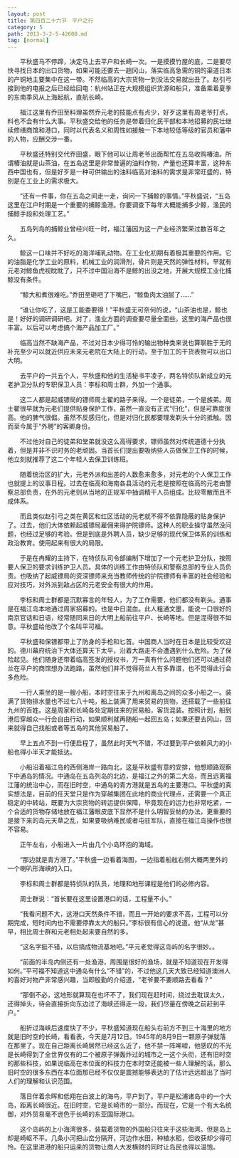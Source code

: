 ```yaml
---
layout: post
title: 第四百二十六节　平户之行
category: 5
path: 2013-3-2-5-42600.md
tag: [normal]
---
```


　　平秋盛马不停蹄，决定马上去平户和长崎一次。一是摸摸竹屋的底，二是要尽快寻找日本的出口货物，如果可能还要去一趟冈山，落实临高急需的铜的渠道日本的产铜地主要集中在这一带。不然临高的大宗货物一到没法交易就出丑了。赵引弓接到他的电报之后已经给回电：杭州站正在大规模组织货源和船只，准备乘着夏季的东南季风从上海起航，直航长崎。

　　福江这里有乔田至料理虽然乔元老的技能点有点少，好歹这里有周老爷打点，料也不会有什么大事。平秋盛交给他的任务是带着归化民干部和本地招募的民壮继续修缮商馆和港口，同时以代表名义和周性如接触一下本地较低等级的官员和藩中的人物，应酬交涉一番。

　　平秋盛还特别交代乔田盛，眼下他可以让周老爷出面帮忙在五岛收购椿油。所谓椿油就是山茶油，在五岛这里是非常普遍的油料作物，产量也还算丰富，这种东西中国也有，但是好歹是一种可供输出的油料临高对油料的需求是非常旺盛的，特别是在工业上的需求极大。

　　“还有一件事，你在五岛之间走一走，询问一下捕鲸的事情。”平秋盛说，“五岛这里在江户时期是一个重要的捕鲸渔港。你要调查下每年大概能捕多少鲸，渔民的捕鲸手段和处理工艺。”

　　五岛列岛的捕鲸业曾经兴旺一时，福江藩因为这一产业经济繁荣过数百年之久。

　　鲸这一口味并不好吃的海洋哺乳动物。在工业化初期有着极其重要的作用。它的油脂是化学工业的原料，机械工业的润滑剂，骨片则是天然的弹性材料。早就有元老对鲸鱼虎视眈眈了，只不过中国沿海不是鲸的出没之地，开展大规模工业化捕鲸没有条件。

　　“鲸大和煮很难吃。”乔田至砸吧了下嘴巴，“鲸鱼肉太油腻了……”

　　“谁让你吃了，这是工能委要得！”平秋盛无可奈何的说，“山茶油也是，鲸也是！好好的调研调研吧。对了，渔业方面的调查要尽量全面些。这里的海产品也很丰富。以后可以考虑搞个海产品加工厂。”

　　临高当然不缺海产品，不过对日本少得可怜的输出物种类来说也算聊胜于无的补充至少可以就近供应未来元老院在大陆上的行动，至于加工的干货表物可以出口大明。

　　去平户的一共五个人，平秋盛和他的生活秘书平凌子，两名特侦队新成立的元老护卫分队的专职保卫人员：李标和周士群，外加一个通事。

　　这二人都是起威镖局的镖师周士翟的路子来得。一个是徒弟，一个是族弟。周士翟很早就为元老们提供贴身保护工作，虽然一直没有正式“归化”，但是可靠度很高。他的脾气很倔。虽然不反感归化，但是对归化民都要理发剃头十分的抵触。因而至今属于“外聘”的客卿身份。

　　不过他对自己的徒弟和堂弟就没这么高得要求，镖师虽然对传统道德十分执着，但是并非不识时务的老顽固。当首长们提出要吸纳些人员做保卫工作的时候，他立刻就推荐了这二个年轻人去保卫训练班。

　　随着统治区的扩大，元老外派和出差的人数愈来愈多，对元老的个人保卫工作也就提上的议事日程。过去在临高和海南各县活动的元老是按照在临高的元老由警察总部负责，在外的元老则从当地的正规军中抽调精干人员组成。比较零散而且不成体系。

　　而且类似赵引弓之类在黄区和红区活动的元老就不得不依靠隐蔽的贴身保护了。过去，他们大体依赖起威镖局雇佣来得护院镖师。这种人的职业操守虽然没问题，也经过足够的考验。但是到底是外聘人员，缺少足够的现代保卫体系的训练和政治教育。使用起来有很大的局限。

　　于是在冉耀的主持下，在特侦队司令部编制下增加了一个元老护卫分队，按照要人保卫的要求训练护卫人员。具体的训练工作由特侦队和警察总部的专业人员负责。也吸纳了起威镖局的资深镖师来充当教师传统的护院镖师有丰富的社会经验和应对技巧，对外派到敌占区的元老安全有很大的作用。

　　李标和周士群都是沉默寡言的年轻人，为了工作需要，他们都没有剃头。通事是在福江岛本地通过周家招募的。也是中日混血。此人粗通文墨，能说一口很好的南京官话和日语，经常随同来日的大明上船前往平户、长崎等地。但是混得很不如意。平秋盛给他改了个名叫平可福。

　　平秋盛和保镖都带上了防身的手枪和匕首。中国商人当时在日本是比较受欢迎的。德川幕府统治下大体还算天下太平，沿着大路走不会遭遇到什么危险。为了保险起见。他们随身还带着临高签发的授权书，万一真有什么问题他们还可以通过荷兰在平户的商馆想办法跑路，虽然他们并不觉得荷兰人有多靠谱，也不觉得此行会多危险。

　　一行人乘坐的是一艘小船，本时空往来于九州和离岛之间的众多小船之一。装满了货物排水量也不过七八十吨，船上装满了用来贸易的货物，还搭载了一些前往九州的百姓。这是周家和长崎各处定期往来的贸易船，客货混装。按照计划，船到港后穿越众一行会自由行动，如果顺利就再随船一起回五岛；如果还要去冈山，回来就得自己找船或者等五岛的其他贸易船了。

　　早上五点不到一行便启程了，虽然此时天气不错，不过要到平户依赖风力的小船也得小半天才能抵达。

　　小船沿着福江岛的西侧海岸一路向北，这是平秋盛有意的安排，他想顺路观察下中通岛的情况。中通岛在五岛列岛的北边，是福江之外的第二大岛，而且远离福江藩的统治中心，而在旧时空，中通岛的青方港就是五岛的主要港口。平秋盛的真实想法是，目前的任天堂只是作为穿越集团在此地的商业代理点，还需要一个真正稳定的中转站，既要为大宗货物的转运提供保障，毕竟现在的运力也非常吃紧，一个合适的货物存储地放在福江藩眼皮底下显然不是什么明智妥帖的办法，更重要的是接下来的岛元天草之乱，如果要吸纳难民或者屯驻军队，直接在福江岛操作也很不容易。

　　正午左右，小船进入一片由几个小岛环抱的海域。

　　“那边就是青方港了。”平秋盛一边看着海图，一边指着船舷右侧大概两里外的一个喇叭形海峡的入口。

　　李标和周士群都是特侦队的队员，地理和地形课程是他们的必修内容。

　　周士群说：“首长要在这里设置港口的话，工程量不小。”

　　“我看问题不大，这港口天然条件不错，而且一开始的要求不高，工程可以分期完成，短时间内也不需要停靠太大的船只。”李标很有信心的说道。他“从龙”甚早，相比周士群和元老相处起来要自然的多。

　　“这名字挺不错，以后搞成物流基地吧。”平元老觉得这岛屿的名字很妙。。

　　“前面的半岛内侧还有一处渔港，周围是很好的渔场，就是不知道现在开发得如何。”平可福不知道这中通岛有什么“不错”的，不过他这几天大致已经知道澳洲人的喜好对物产非常感兴趣，当即殷勤的介绍道，“老爷要不要顺路去看看？”

　　“那倒不必，这地形就算现在也坏不了，我们现在赶时间，绕过去耽误太久，还得掉头，待会直接折向东边过了海峡还得走一段，我们尽量在傍晚之前赶到平户。”

　　船折过海峡后速度快了不少，平秋盛知道现在船头右前方不到三十海里的地方就是旧时空的长崎，看看表，今天是7月12日。1945年的8月9日一颗原子弹就落在那里了。现在自己距离长崎居然已经这么近了，他不禁一阵唏嘘，他感叹的不光是长崎得到了全世界仅有的二个被原子弹轰炸过的城市之一这个头衔，还有旧时空的那些科技，如果说临高在本位面的科技力在本时空还能被一些人理解的话，那么旧时空的很多东西在本位面那已经不仅仅是震撼能够表达的了估计远远超出了当时人们的理解和认识范围。

　　落日伴着余晖和低翔在白波上的海鸟，平户到了。平户是松浦诸岛中的一个大岛，距离长崎很近。在旧时空，它是长崎市的一部分。而现在，它是一个有大名统御，对外贸易毫不逊色于长崎的东亚国际港口。

　　这个岛屿的上小海湾很多，装载着货物的外国船只往来于这些海湾。但是岛上却是崎岖不平。几条小河把山峦分隔开，河边作水田，种植水稻，但收获却少得可怜。在这里进港的船只运来的货物让商人大发横财的同时让岛民也得以温饱。